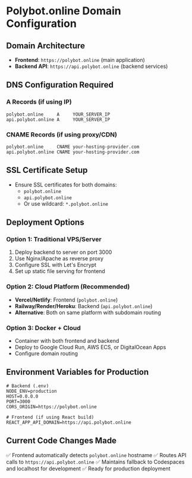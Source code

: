 # Polybot.online Domain Configuration

## Domain Architecture
- **Frontend**: `https://polybot.online` (main application)
- **Backend API**: `https://api.polybot.online` (backend services)

## DNS Configuration Required

### A Records (if using IP)
```
polybot.online     A     YOUR_SERVER_IP
api.polybot.online A     YOUR_SERVER_IP
```

### CNAME Records (if using proxy/CDN)
```
polybot.online     CNAME your-hosting-provider.com
api.polybot.online CNAME your-hosting-provider.com
```

## SSL Certificate Setup
- Ensure SSL certificates for both domains:
  - `polybot.online`
  - `api.polybot.online`
  - Or use wildcard: `*.polybot.online`

## Deployment Options

### Option 1: Traditional VPS/Server
1. Deploy backend to server on port 3000
2. Use Nginx/Apache as reverse proxy
3. Configure SSL with Let's Encrypt
4. Set up static file serving for frontend

### Option 2: Cloud Platform (Recommended)
- **Vercel/Netlify**: Frontend (`polybot.online`)
- **Railway/Render/Heroku**: Backend (`api.polybot.online`)
- **Alternative**: Both on same platform with subdomain routing

### Option 3: Docker + Cloud
- Container with both frontend and backend
- Deploy to Google Cloud Run, AWS ECS, or DigitalOcean Apps
- Configure domain routing

## Environment Variables for Production
```env
# Backend (.env)
NODE_ENV=production
HOST=0.0.0.0
PORT=3000
CORS_ORIGIN=https://polybot.online

# Frontend (if using React build)
REACT_APP_API_DOMAIN=https://api.polybot.online
```

## Current Code Changes Made
✅ Frontend automatically detects `polybot.online` hostname
✅ Routes API calls to `https://api.polybot.online`
✅ Maintains fallback to Codespaces and localhost for development
✅ Ready for production deployment
